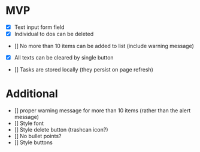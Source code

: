 # MVP

- [x] Text input form field
- [x] Individual to dos can be deleted
- [] No more than 10 items can be added to list (include warning message)
- [x] All texts can be cleared by single button
- [] Tasks are stored locally (they persist on page refresh)

# Additional

- [] proper warning message for more than 10 items (rather than the alert message)
- [] Style font
- [] Style delete button (trashcan icon?)
- [] No bullet points?
- [] Style buttons
